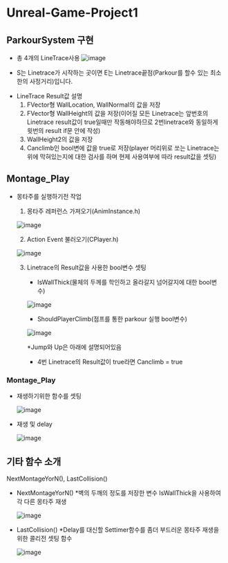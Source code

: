 # Unreal-Game-Project1

## ParkourSystem 구현

   - 총 4개의 LineTrace사용
   ![image](https://github.com/HanYooTae/Unreal-Game-Project1/assets/123162344/c6bcc657-8483-45ee-b789-b3d07dcdebf9)


   * S는 Linetrace가 시작하는 곳이면 E는 Linetrace끝점(Parkour를 할수 있는 최소한의 사정거리)입니다.

   - LineTrace Result값 설명
      1. FVector형 WallLocation, WallNormal의 값을 저장
      2. FVector형 WallHeight의 값을 저장(이어질 모든 Linetrace는 앞번호의 Linetrace result값이 true일때만 작동해야하므로 2번linetrace와 동일하게 윗번의 result if문 안에 작성)
      3. WallHeight2의 값을 저장
      4. Canclimb인 bool변에 값을 true로 저장(player 머리위로 쏘는 Linetrace는 위에 막혀있는지에 대한 검사를 하며 현제 사용여부에 따라 result값을 셋팅)

## Montage_Play

   - 몽타주를 실행하기전 작업
      1. 몽타주 레퍼런스 가져오기(AnimInstance.h)
      
      ![image](https://github.com/HanYooTae/Unreal-Game-Project1/assets/123162344/69595733-851d-475d-a508-d28e7801fe6a)

      2. Action Event 불러오기(CPlayer.h)

      ![image](https://github.com/HanYooTae/Unreal-Game-Project1/assets/123162344/c41d5ac6-2afc-4b08-b28d-40a415458f59)
   
      3. Linetrace의 Result값을 사용한 bool변수 셋팅
         - IsWallThick(물체의 두께를 학인하고 올라갈지 넘어갈지에 대한 bool변수)
           
         ![image](https://github.com/HanYooTae/Unreal-Game-Project1/assets/123162344/293637d2-a93a-4cf6-9832-9be63c658097)

         - ShouldPlayerClimb(점프를 통한 parkour 실행 bool변수)

         ![image](https://github.com/HanYooTae/Unreal-Game-Project1/assets/123162344/67fc4031-faaf-4248-b688-ee6ec01cba82)

         *Jump와 Up은 아래에 설명되어있음
         
         - 4번 Linetrace의 Result값이 true라면 Canclimb = true

   ### Montage_Play
   
   - 재생하기위한 함수를 셋팅

      ![image](https://github.com/HanYooTae/Unreal-Game-Project1/assets/123162344/8155ae47-4aa3-4ec3-9441-0b527749991c)


   - 재생 및 delay

      ![image](https://github.com/HanYooTae/Unreal-Game-Project1/assets/123162344/ccf52393-f81d-47f2-b3e7-5e598d0a6030)


## 기타 함수 소개
NextMontageYorN(), LastCollision()
      
   - NextMontageYorN()
      *벽의 두깨의 정도를 저장한 변수 IsWallThick을 사용하여 각 다른 몽타주 재생

      ![image](https://github.com/HanYooTae/Unreal-Game-Project1/assets/123162344/92402bb5-9619-464d-84ad-cae32fbb4729)

   - LastCollision()
      *Delay를 대신할 Settimer함수를 좀더 부드러운 몽타주 재생을 위한 콜리전 셋팅 함수
   
      ![image](https://github.com/HanYooTae/Unreal-Game-Project1/assets/123162344/ce55623c-f10a-4d1f-8be9-c488bc1ab6f0)

